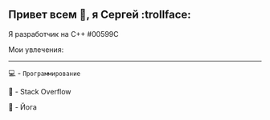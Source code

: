 
## Привет всем 👋, я Сергей :trollface:
 Я разработчик на С++ #00599C


Мои увлечения:

---

:computer: - <code>Программирование</code>

:notebook: - Stack Overflow

:pray: - Йога


<!--
**sergeyValue/sergeyValue** is a ✨ _special_ ✨ repository because its `README.md` (this file) appears on your GitHub profile.
